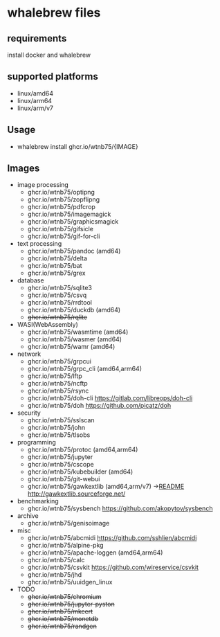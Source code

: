 # whalebrew files

## requirements

install docker and whalebrew

## supported platforms

- linux/amd64
- linux/arm64
- linux/arm/v7

## Usage

- whalebrew install ghcr.io/wtnb75/{IMAGE}

## Images

- image processing
  - ghcr.io/wtnb75/optipng
  - ghcr.io/wtnb75/zopflipng
  - ghcr.io/wtnb75/pdfcrop
  - ghcr.io/wtnb75/imagemagick
  - ghcr.io/wtnb75/graphicsmagick
  - ghcr.io/wtnb75/gifsicle
  - ghcr.io/wtnb75/gif-for-cli
- text processing
  - ghcr.io/wtnb75/pandoc  (amd64)
  - ghcr.io/wtnb75/delta
  - ghcr.io/wtnb75/bat
  - ghcr.io/wtnb75/grex
- database
  - ghcr.io/wtnb75/sqlite3
  - ghcr.io/wtnb75/csvq
  - ghcr.io/wtnb75/rrdtool
  - ghcr.io/wtnb75/duckdb  (amd64)
  - ~~ghcr.io/wtnb75/rqlite~~
- WASI(WebAssembly)
  - ghcr.io/wtnb75/wasmtime  (amd64)
  - ghcr.io/wtnb75/wasmer  (amd64)
  - ghcr.io/wtnb75/wamr  (amd64)
- network
  - ghcr.io/wtnb75/grpcui
  - ghcr.io/wtnb75/grpc_cli  (amd64,arm64)
  - ghcr.io/wtnb75/lftp
  - ghcr.io/wtnb75/ncftp
  - ghcr.io/wtnb75/rsync
  - ghcr.io/wtnb75/doh-cli https://gitlab.com/libreops/doh-cli
  - ghcr.io/wtnb75/doh https://github.com/picatz/doh
- security
  - ghcr.io/wtnb75/sslscan
  - ghcr.io/wtnb75/john
  - ghcr.io/wtnb75/tlsobs
- programming
  - ghcr.io/wtnb75/protoc  (amd64,arm64)
  - ghcr.io/wtnb75/jupyter
  - ghcr.io/wtnb75/cscope
  - ghcr.io/wtnb75/kubebuilder  (amd64)
  - ghcr.io/wtnb75/git-webui
  - ghcr.io/wtnb75/gawkextlib  (amd64,arm/v7) ->[README](gawkextlib/README.md) http://gawkextlib.sourceforge.net/
- benchmarking
  - ghcr.io/wtnb75/sysbench https://github.com/akopytov/sysbench
- archive
  - ghcr.io/wtnb75/genisoimage
- misc
  - ghcr.io/wtnb75/abcmidi https://github.com/sshlien/abcmidi
  - ghcr.io/wtnb75/alpine-pkg
  - ghcr.io/wtnb75/apache-loggen  (amd64,arm64)
  - ghcr.io/wtnb75/calc
  - ghcr.io/wtnb75/csvkit https://github.com/wireservice/csvkit
  - ghcr.io/wtnb75/jhd
  - ghcr.io/wtnb75/uuidgen_linux
- TODO
  - ~~ghcr.io/wtnb75/chromium~~
  - ~~ghcr.io/wtnb75/jupyter-pyston~~
  - ~~ghcr.io/wtnb75/mkcert~~
  - ~~ghcr.io/wtnb75/monetdb~~
  - ~~ghcr.io/wtnb75/randgen~~
